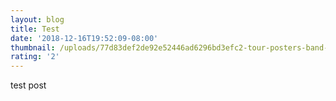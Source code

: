 ```yaml
---
layout: blog
title: Test
date: '2018-12-16T19:52:09-08:00'
thumbnail: /uploads/77d83def2de92e52446ad6296bd3efc2-tour-posters-band-posters.jpg
rating: '2'
---
```

test post
